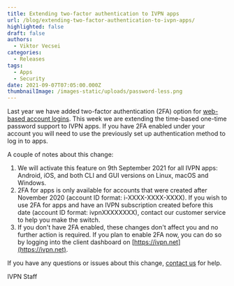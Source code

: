 ```yaml
---
title: Extending two-factor authentication to IVPN apps
url: /blog/extending-two-factor-authentication-to-ivpn-apps/
highlighted: false
draft: false
authors:
  - Viktor Vecsei
categories:
  - Releases
tags:
  - Apps
  - Security
date: 2021-09-07T07:05:00.000Z
thumbnailImage: /images-static/uploads/password-less.png
---
```

Last year we have added two-factor authentication (2FA) option for [web-based account logins](/blog/new-open-source-ivpn-website-subscribe-without-email/). This week we are extending the time-based one-time password support to IVPN apps. If you have 2FA enabled under your account you will need to use the previously set up authentication method to log in to apps.

A couple of notes about this change:

1. We will activate this feature on 9th September 2021 for all IVPN apps: Android, iOS, and both CLI and GUI versions on Linux, macOS and Windows.
2. 2FA for apps is only available for accounts that were created after November 2020 (account ID format: i-XXXX-XXXX-XXXX). If you wish to use 2FA for apps and have an IVPN subscription created before this date (account ID format: ivpnXXXXXXXX), contact our customer service to help you make the switch. 
3. If you don't have 2FA enabled, these changes don't affect you and no further action is required. If you plan to enable 2FA now, you can do so by logging into the client dashboard on [https://ivpn.net](https://ivpn.net).

If you have any questions or issues about this change, [contact us](/contactus/) for help.

IVPN Staff

